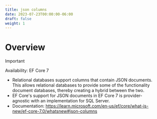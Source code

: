 ```yaml
---
title: json columns
date: 2023-07-23T00:00:00-06:00
draft: false
weight: 1
---
```


# Overview
> [!IMPORTANT]
> Availability: EF Core 7  

- Relational databases support columns that contain JSON documents. This allows relational databases to provide some of the functionality document databases, thereby creating a hybrid between the two.
- EF Core's support for JSON documents in EF Core 7 is provider-agnostic with an implementation for SQL Server.
- Documentation: https://learn.microsoft.com/en-us/ef/core/what-is-new/ef-core-7.0/whatsnew#json-columns

